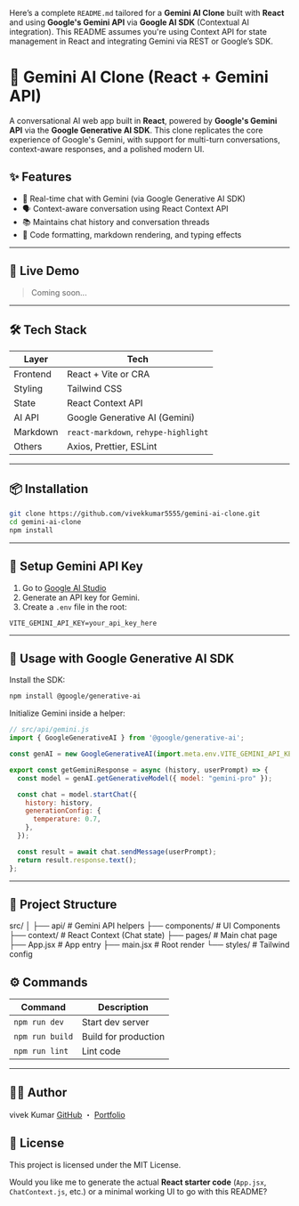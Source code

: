 Here’s a complete `README.md` tailored for a **Gemini AI Clone** built with **React** and using **Google's Gemini API** via **Google AI SDK** (Contextual AI integration). This README assumes you're using Context API for state management in React and integrating Gemini via REST or Google’s SDK.

# 🌌 Gemini AI Clone (React + Gemini API)

A conversational AI web app built in **React**, powered by **Google's Gemini API** via the **Google Generative AI SDK**. This clone replicates the core experience of Google's Gemini, with support for multi-turn conversations, context-aware responses, and a polished modern UI.


## ✨ Features

- 🧠 Real-time chat with Gemini (via Google Generative AI SDK)
- 🗣️ Context-aware conversation using React Context API
- 📚 Maintains chat history and conversation threads
- 🧾 Code formatting, markdown rendering, and typing effects

---

## 🚀 Live Demo

> Coming soon...

---

## 🛠️ Tech Stack

| Layer      | Tech                                |
|------------|-------------------------------------|
| Frontend   | React + Vite or CRA                 |
| Styling    | Tailwind CSS                        |
| State      | React Context API                   |
| AI API     | Google Generative AI (Gemini)       |
| Markdown   | `react-markdown`, `rehype-highlight`|
| Others     | Axios, Prettier, ESLint             |

---

## 📦 Installation

```bash
git clone https://github.com/vivekkumar5555/gemini-ai-clone.git
cd gemini-ai-clone
npm install
````

---

## 🔑 Setup Gemini API Key

1. Go to [Google AI Studio](https://makersuite.google.com/app)
2. Generate an API key for Gemini.
3. Create a `.env` file in the root:

```env
VITE_GEMINI_API_KEY=your_api_key_here
```

---

## 🧠 Usage with Google Generative AI SDK

Install the SDK:

```bash
npm install @google/generative-ai
```

Initialize Gemini inside a helper:

```js
// src/api/gemini.js
import { GoogleGenerativeAI } from '@google/generative-ai';

const genAI = new GoogleGenerativeAI(import.meta.env.VITE_GEMINI_API_KEY);

export const getGeminiResponse = async (history, userPrompt) => {
  const model = genAI.getGenerativeModel({ model: "gemini-pro" });

  const chat = model.startChat({
    history: history,
    generationConfig: {
      temperature: 0.7,
    },
  });

  const result = await chat.sendMessage(userPrompt);
  return result.response.text();
};
```

---

## 🧩 Project Structure

src/
│
├── api/               # Gemini API helpers
├── components/        # UI Components
├── context/           # React Context (Chat state)
├── pages/             # Main chat page
├── App.jsx            # App entry
├── main.jsx           # Root render
└── styles/            # Tailwind config


## ⚙️ Commands

| Command         | Description          |
| --------------- | -------------------- |
| `npm run dev`   | Start dev server     |
| `npm run build` | Build for production |
| `npm run lint`  | Lint code            |

---

## 🧑‍💻 Author

vivek Kumar 
[GitHub](https://github.com/vivekkumar5555) ・ [Portfolio](https://yourportfolio.com)



## 📄 License

This project is licensed under the MIT License.

Would you like me to generate the actual **React starter code** (`App.jsx`, `ChatContext.js`, etc.) or a minimal working UI to go with this README?

